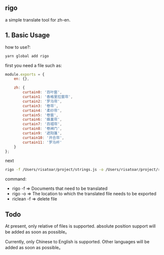 ## rigo

a simple translate tool for zh-en.

## 1. Basic Usage

how to use?:

```bash
yarn global add rigo
```

first you need a file such as:

```javascript
module.exports = {
	en: {},

	zh: {
		curtain0: '百叶窗',
		curtain1: '香格里拉窗帘',
		curtain2: '罗马帘',
		curtain3: '卷帘',
		curtain4: '柔纱帘',
		curtain5: '卷窗',
		curtain6: '蜂巢帘',
		curtain7: '百褶帘',
		curtain8: '卷闸门',
		curtain9: '遮阳蓬',
		curtain10: '开合帘',
		curtain11: '罗马杆'
	}
};
```

next

```bash
rigo -f /Users/risatoar/project/strings.js -o /Users/risatoar/project/result
```

command: 
* rigo -f => Documents that need to be translated 
* rigo -o => The location to which the translated file needs to be exported
* riclean -f => delete file

## Todo

At present, only relative of files is supported. absolute position
support will be added as soon as possible。

Currently, only Chinese to English is supported. Other languages will be added
as soon as possible。
